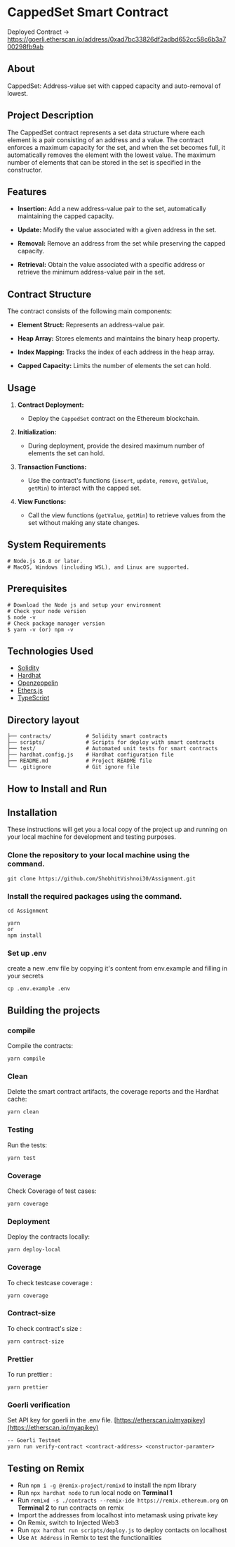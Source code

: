 # CappedSet Smart Contract

Deployed Contract -> https://goerli.etherscan.io/address/0xad7bc33826df2adbd652cc58c6b3a700298fb9ab

## About

CappedSet: Address-value set with capped capacity and auto-removal of lowest.

## Project Description

The CappedSet contract represents a set data structure where each element is a pair consisting of an address and a value. The contract enforces a maximum capacity for the set, and when the set becomes full, it automatically removes the element with the lowest value. The maximum number of elements that can be stored in the set is specified in the constructor.

## Features

- **Insertion:** Add a new address-value pair to the set, automatically maintaining the capped capacity.

- **Update:** Modify the value associated with a given address in the set.

- **Removal:** Remove an address from the set while preserving the capped capacity.

- **Retrieval:** Obtain the value associated with a specific address or retrieve the minimum address-value pair in the set.

## Contract Structure

The contract consists of the following main components:

- **Element Struct:** Represents an address-value pair.

- **Heap Array:** Stores elements and maintains the binary heap property.

- **Index Mapping:** Tracks the index of each address in the heap array.

- **Capped Capacity:** Limits the number of elements the set can hold.

## Usage

1. **Contract Deployment:**
   - Deploy the `CappedSet` contract on the Ethereum blockchain.

2. **Initialization:**
   - During deployment, provide the desired maximum number of elements the set can hold.

3. **Transaction Functions:**
   - Use the contract's functions (`insert`, `update`, `remove`, `getValue`, `getMin`) to interact with the capped set.

4. **View Functions:**
   - Call the view functions (`getValue`, `getMin`) to retrieve values from the set without making any state changes.

## System Requirements

    # Node.js 16.8 or later.
    # MacOS, Windows (including WSL), and Linux are supported.

## Prerequisites

    # Download the Node js and setup your environment
    # Check your node version
    $ node -v
    # Check package manager version
    $ yarn -v (or) npm -v

## Technologies Used

- [Solidity](https://docs.soliditylang.org/en/v0.8.20/)
- [Hardhat](https://hardhat.org/)
- [Openzeppelin](https://openzeppelin.com/contracts/)
- [Ethers.js](https://docs.ethers.io/v5/)
- [TypeScript](https://www.typescript.com/)

## Directory layout

    ├── contracts/           # Solidity smart contracts
    ├── scripts/             # Scripts for deploy with smart contracts
    ├── test/                # Automated unit tests for smart contracts
    ├── hardhat.config.js    # Hardhat configuration file
    ├── README.md            # Project README file
    └── .gitignore           # Git ignore file

## How to Install and Run

## Installation

These instructions will get you a local copy of the project up and running on your local machine for development and testing purposes.

### Clone the repository to your local machine using the command.

```
git clone https://github.com/ShobhitVishnoi30/Assignment.git
```

### Install the required packages using the command.

```
cd Assignment

yarn
or
npm install
```

### Set up .env

create a new .env file by copying it's content from env.example and filling in your secrets

```
cp .env.example .env
```

## Building the projects

### compile

Compile the contracts:

```
yarn compile
```

### Clean

Delete the smart contract artifacts, the coverage reports and the Hardhat cache:

```
yarn clean
```

### Testing

Run the tests:

```
yarn test
```

### Coverage

Check Coverage of test cases:

```
yarn coverage
```

### Deployment

Deploy the contracts locally:

```
yarn deploy-local
```

### Coverage

To check testcase coverage :

```
yarn coverage
```

### Contract-size

To check contract's size :

```
yarn contract-size
```

### Prettier

To run prettier :

```
yarn prettier
```

### Goerli verification

Set API key for goerli in the .env file.
[https://etherscan.io/myapikey](https://etherscan.io/myapikey)

    -- Goerli Testnet
    yarn run verify-contract <contract-address> <constructor-paramter>

## Testing on Remix

- Run `npm i -g @remix-project/remixd` to install the npm library
- Run `npx hardhat node` to run local node on **Terminal 1**
- Run `remixd -s ./contracts --remix-ide https://remix.ethereum.org` on **Terminal 2** to run contracts on remix
- Import the addresses from localhost into metamask using private key
- On Remix, switch to Injected Web3
- Run `npx hardhat run scripts/deploy.js` to deploy contacts on localhost
- Use `At Address` in Remix to test the functionalities



